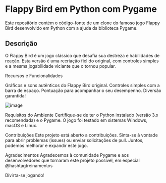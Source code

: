 # Flappy Bird em Python com Pygame

Este repositório contém o código-fonte de um clone do famoso jogo Flappy Bird desenvolvido em Python com a ajuda da biblioteca Pygame.

## Descrição

O Flappy Bird é um jogo clássico que desafia sua destreza e habilidades de reação. Esta versão é uma recriação fiel do original, com controles simples e a mesma jogabilidade viciante que o tornou popular.

Recursos e Funcionalidades

Gráficos e sons autênticos do Flappy Bird original.
Controles simples com a barra de espaço.
Pontuação para acompanhar o seu desempenho.
Diversão garantida!

![image](https://github.com/GleisonAmorim/JogoFlappyBird/assets/54336609/9ba6adac-a36a-4d9a-9df9-0072f058a03f)


Requisitos do Ambiente
Certifique-se de ter o Python instalado (versão 3.x recomendada) e o Pygame. O jogo foi testado em sistemas Windows, macOS e Linux.

Contribuições
Este projeto está aberto a contribuições. Sinta-se à vontade para abrir problemas (issues) ou enviar solicitações de pull. Juntos, podemos melhorar e expandir este jogo.

Agradecimentos
Agradecemos à comunidade Pygame e aos desenvolvedores que tornaram este projeto possível, em especial @hashtagtreinamentos

Divirta-se jogando!
